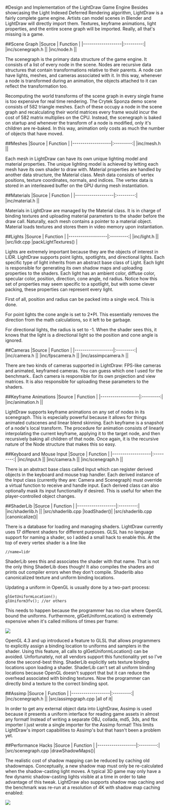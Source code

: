 #Design and Implementation of the LightDraw Game Engine
Besides showcasing the Light Indexed Deferred Rendering algorithm,
LightDraw is a fairly complete game engine. Artists can model scenes in
Blender and LightDraw will directly import them. Textures,
keyframe animations, light properties, and the entire scene graph will
be imported. Really, all that's missing is a game.


##Scene Graph
|Source             | Function  |
|-------------------|:---------:|
|inc/scenegraph.h ||
|inc/node.h ||


The scenegraph is the primary data structure of the game engine. It
consists of a list of every node in the scene. Nodes are recursive data
structures that contain transformations relative to their parents. A
node can have lights, meshes, and cameras associated with it. In this
way, whenever a node is transformed during an animation, the objects attached to it can
reflect the transformation too.


Recomputing the world transforms of the scene graph in every single
frame is too expensive for real time rendering. The Crytek Sponza demo
scene consists of 582 triangle meshes. Each of these occupy a node in
the scene graph and recalculating their world matrices every frame would
incur the cost of 582 matrix multiplies on the CPU. Instead, the
scenegraph is baked on startup and whenever the transform of a node is
modified, only it's children are re-baked. In this way, animation only
costs as much the number of objects that have moved.


##Meshes
|Source             | Function  |
|-------------------|:---------:|
|inc/mesh.h ||


Each mesh in LightDraw can have its own unique lighting model and
material properties. The unique lighting model is achieved by letting
each mesh have its own shader to draw with. Material properties are
handled by another data structure, the Material class. Mesh data
consists of vertex positions, texture coordinates, normals, and indices.
The vertex data is stored in an interleaved buffer on the GPU during
mesh instantiation.


##Materials
|Source             | Function  |
|-------------------|:---------:|
|inc/material.h ||


Materials in LightDraw are managed by the Material class. It is in
charge of binding textures and uploading material parameters to the
shader before the draw call. Naturally, each mesh contains a pointer to
a material object. Material loads textures and stores them in video
memory upon instantiation.


##Lights
|Source             | Function  |
|-------------------|:---------:|
|inc/light.h ||
|src/lidr.cpp                  |packLightTextures()      |


Lights are extremely important because they are the objects of interest
in LIDR. LightDraw supports point lights, spotlights, and directional
lights. Each specific type of light inherits from an abstract base class
of Light. Each light is responsible for generating its own shadow maps
and uploading properties to the shaders. Each light has an ambient
color, diffuse color, specular color, position, direction, cone angle,
nd radius. Notice how this set of properties may seem specific to a
spotlight, but with some clever packing, these properties can represent
every light.


First of all, position and radius can be packed into a single vec4. This
is done.


For point lights the cone angle is set to 2\*PI. This essentially
removes the direction from the math calculations, so it left to be
garbage.


For directional lights, the radius is set to -1. When the shader sees
this, it knows that the light is a directional light so the position and
cone angle is ignored.


##Cameras
|Source             | Function  |
|-------------------|:---------:|
|inc/camera.h ||
|inc/fpscamera.h ||
|inc/assimpcamera.h ||


There are two kinds of cameras supported in LightDraw: FPS-like cameras
and animated, keyframed cameras. You can guess which one I used for the
benchmark.. Each camera is responsible for its own projection and view
matrices. It is also responsible for uploading these parameters to the
shaders.


##Keyframe Animations
|Source             | Function  |
|-------------------|:---------:|
|inc/animation.h ||


LightDraw supports keyframe animations on any set of nodes in its
scenegraph. This is especially powerful because it allows for things
animated cutscenes and linear blend skinning. Each keyframe is a
snapshot of a node's local transform. The procedure for animation
consists of linearly interpolating the current keyframe, applying it to
the target node, and then recursively baking all children of that node.
Once again, it is the recursive nature of the Node structure that makes
this so easy.


##Keyboard and Mouse Input
|Source             | Function  |
|-------------------|:---------:|
|inc/input.h ||
|inc/camera.h ||
|inc/scenegraph.h ||


There is an abstract base class called Input which can register derived
objects in the keyboard and mouse trap handler. Each derived instance of the
Input class (currently they are: Camera and Scenegraph) must override a
virtual function to receive and handle input. Each derived class can
also optionally mask its input functionality if desired. This is useful
for when the player-controlled object changes.


##ShaderLib
|Source             | Function  |
|-------------------|:---------:|
|inc/shaderlib.h ||
|src/shaderlib.cpp |loadShader()|
|src/shaderlib.cpp |canonicalize()|


There is a database for loading and managing shaders. LightDraw
currently uses 17 different shaders for different purposes. GLSL has no
language support for naming a shader, so I added a small hack to enable
this. At the top of every vertex shader is a line like
````
//name=lidr
````
ShaderLib sees this and associates the shader with that name. That is
not the only thing ShaderLib does though! It also compiles the shaders
and prints out compiler errors when they don't compile. Shaderlib also
canonicalized texture and uniform binding locations.


Updating a uniform in OpenGL is usually done by a two-part process:
````
glGetUniformLocation();
glUniform3fv(); //or others
````
This needs to happen because the programmer has no clue where OpenGL
bound the uniforms. Furthermore, glGetUniformLocation() is extremely
expensive when it's called millions of times per frame:


<img src="https://github.com/ycoroneos/LightDraw/tree/master/paper/call_stats.png">


OpenGL 4.3 and up introduced a feature to GLSL that allows programmers
to explicitly assign a binding location to uniforms and samplers in the
shader. Using this feature, all calls to glGetUniformLocation() can be avoided.
Unfortunately, not all vendors support this functionality yet so I've
done the second-best thing. ShaderLib explicitly sets texture binding
locations upon loading a shader. ShaderLib can't set all uniform binding
locations because OpenGL doesn't support that but it can reduce the
overhead associated with binding textures. Now the programmer can
directly bind a texture to the correct binding spot.


##Assimp
|Source             | Function  |
|-------------------|:---------:|
|inc/scenegraph.h ||
|src/assimpgraph.cpp |all of it|


In order to get any external object data into LightDraw, Assimp is used
because it presents a uniform interface for reading game assets in
almost any format! Instead of writing a separate OBJ, collada, md5, 3ds,
and fbx importer I just wrote a single importer for the Assimp format!
This limits LightDraw's import capabilities to Assimp's but that hasn't
been a problem yet.


##Performance Hacks
|Source             | Function  |
|-------------------|:---------:|
|src/scenegraph.cpp |drawShadowMaps()|


The realistic cost of shadow mapping can be reduced by caching old
shadowmaps. Conceptually, a new shadow map must only be re-calculated
when the shadow-casting light moves. A typical 3D game may only have a
few dynamic shadow-casting lights visible at a time in order to take
advantage of this tweak. LightDraw also supports shadow map caching and
the benchmark was re-run at a resolution of 4K with shadow map caching
enabled:


<img src="https://github.com/ycoroneos/LightDraw/tree/master/paper/shadowcache_3840x2160.png">





